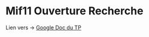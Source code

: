 # Mif11 Ouverture Recherche

Lien vers -> [Google Doc du TP](https://docs.google.com/document/d/1uJk6Jnkp1navWkcDg3yJbstBLxPlHj2c7knMKPYGthM/edit?usp=sharing
)
